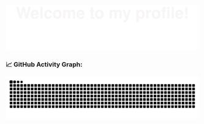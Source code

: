 ![](Bottom_up.svg)

<!--   GitHub stats graph -->
### 📈 GitHub Activity Graph:
![Nicaprio's github activity graph](https://raw.githubusercontent.com/BEPb/BEPb/output/github-contribution-grid-snake.svg)




<!--
**nicaprio7/nicaprio7** is a ✨ _special_ ✨ repository because its `README.md` (this file) appears on your GitHub profile.

Here are some ideas to get you started:

- 🔭 I’m currently working on ...
- 🌱 I’m currently learning ...
- 👯 I’m looking to collaborate on ...
- 🤔 I’m looking for help with ...
- 💬 Ask me about ...
- 📫 How to reach me: ...
- 😄 Pronouns: ...
- ⚡ Fun fact: ...
-->
